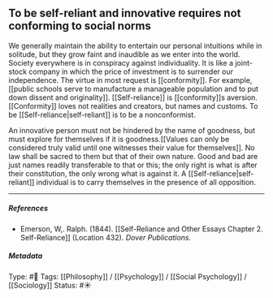 ## To be self-reliant and innovative requires not conforming to social norms  # 

We generally maintain the ability to entertain our personal intuitions while in solitude, but they grow faint and inaudible as we enter into the world. Society everywhere is in conspiracy against individuality. It is like a joint-stock company in which the price of investment is to surrender our independence. The virtue in most request is [[conformity]]. For example, [[public schools serve to manufacture a manageable population and to put down dissent and originality]]. [[Self-reliance]] is [[conformity]]s aversion. [[Conformity]] loves not realities and creators, but names and customs. To be [[Self-reliance|self-reliant]] is to be a nonconformist.

An innovative person must not be hindered by the name of goodness, but must explore for themselves if it is goodness.[[Values can only be considered truly valid until one witnesses their value for themselves]]. No law shall be sacred to them but that of their own nature. Good and bad are just names readily transferable to that or this; the only right is what is after their constitution, the only wrong what is against it. A [[Self-reliance|self-reliant]] individual is to carry themselves in the presence of all opposition.

___

##### References

- Emerson, W,. Ralph. (1844). [[Self-Reliance and Other Essays Chapter 2. Self-Reliance]] (Location 432). _Dover Publications_.

##### Metadata

Type: #🔴 
Tags: [[Philosophy]] / [[Psychology]] / [[Social Psychology]] / [[Sociology]] 
Status: #☀️ 